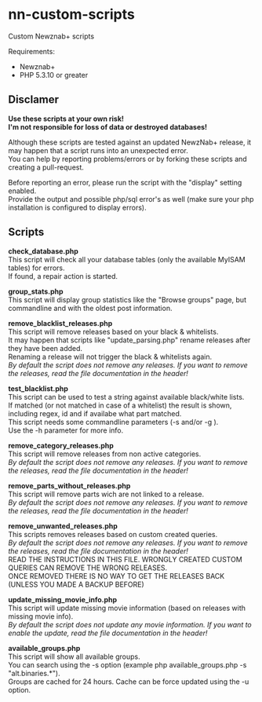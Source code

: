 nn-custom-scripts
=================

Custom Newznab+ scripts

Requirements:
* Newznab+
* PHP 5.3.10 or greater

Disclamer
------
**Use these scripts at your own risk!<br />
I'm not responsible for loss of data or destroyed databases!**

Although these scripts are tested against an updated NewzNab+ release, it may happen that a script runs into an unexpected error.<br />
You can help by reporting problems/errors or by forking these scripts and creating a pull-request.

Before reporting an error, please run the script with the "display" setting enabled.<br />
Provide the output and possible php/sql error's as well (make sure your php installation is configured to display errors).

Scripts
-------
**check_database.php**<br />
This script will check all your database tables (only the available MyISAM tables) for errors.<br />
If found, a repair action is started.

**group_stats.php**<br />
This script will display group statistics like the "Browse groups" page, but commandline and with the oldest post information.

**remove\_blacklist\_releases.php**<br />
This script will remove releases based on your black & whitelists.<br />
It may happen that scripts like "update\_parsing.php" rename releases after they have been added.<br />
Renaming a release will not trigger the black & whitelists again.<br />
_By default the script does not remove any releases. If you want to remove the releases, read the file documentation in the header!_

**test_blacklist.php**<br />
This script can be used to test a string against available black/white lists.<br />
If matched (or not matched in case of a whitelist) the result is shown, including regex, id and if availabe what part matched.<br />
This script needs some commandline parameters (-s <string> and/or -g <group>).<br />
Use the -h parameter for more info.<br />

**remove\_category\_releases.php**<br />
This script will remove releases from non active categories.<br />
_By default the script does not remove any releases. If you want to remove the releases, read the file documentation in the header!_

**remove\_parts\_without\_releases.php**<br />
This script will remove parts wich are not linked to a release.<br />
_By default the script does not remove any releases. If you want to remove the releases, read the file documentation in the header!_

**remove\_unwanted\_releases.php**<br />
This scripts removes releases based on custom created queries.<br />
_By default the script does not remove any releases. If you want to remove the releases, read the file documentation in the header!_<br />
READ THE INSTRUCTIONS IN THIS FILE. WRONGLY CREATED CUSTOM QUERIES CAN REMOVE THE WRONG RELEASES.<br />
ONCE REMOVED THERE IS NO WAY TO GET THE RELEASES BACK (UNLESS YOU MADE A BACKUP BEFORE)<br />

**update\_missing\_movie\_info.php**<br />
This script will update missing movie information (based on releases with missing movie info).<br />
_By default the script does not update any movie information. If you want to enable the update, read the file documentation in the header!_

**available\_groups.php**<br />
This script will show all available groups.<br />
You can search using the -s option (example php available_groups.php -s "alt.binaries.*").<br />
Groups are cached for 24 hours. Cache can be force updated using the -u option.<br />
